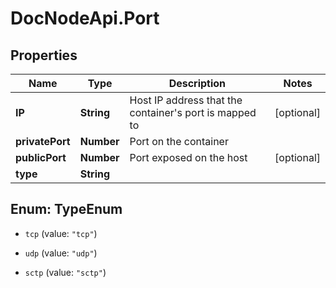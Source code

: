 # DocNodeApi.Port

## Properties
Name | Type | Description | Notes
------------ | ------------- | ------------- | -------------
**IP** | **String** | Host IP address that the container&#39;s port is mapped to | [optional] 
**privatePort** | **Number** | Port on the container | 
**publicPort** | **Number** | Port exposed on the host | [optional] 
**type** | **String** |  | 


<a name="TypeEnum"></a>
## Enum: TypeEnum


* `tcp` (value: `"tcp"`)

* `udp` (value: `"udp"`)

* `sctp` (value: `"sctp"`)




